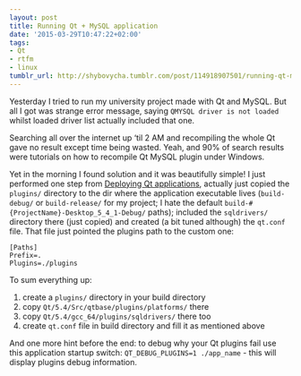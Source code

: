 ```yaml
---
layout: post
title: Running Qt + MySQL application
date: '2015-03-29T10:47:22+02:00'
tags:
- Qt
- rtfm
- linux
tumblr_url: http://shybovycha.tumblr.com/post/114918907501/running-qt-mysql-application
---
```

<p>Yesterday I tried to run my university project made with Qt and MySQL. But all I got was strange error message, saying <code>QMYSQL driver is not loaded</code> whilst loaded driver list actually included that one.</p>

<p>Searching all over the internet up &lsquo;til 2 AM and recompiling the whole Qt gave no result except time being wasted. Yeah, and 90% of search results were tutorials on how to recompile Qt MySQL plugin under Windows.</p>

<p>Yet in the morning I found solution and it was beautifully simple! I just performed one step from <a href="http://doc.qt.io/qt-5/deployment.html">Deploying Qt applications</a>, actually just copied the <code>plugins/</code> directory to the dir where the application executable lives (<code>build-debug/</code> or <code>build-release/</code> for my project; I hate the default <code>build-#{ProjectName}-Desktop_5_4_1-Debug/</code> paths); included the <code>sqldrivers/</code> directory there (just copied) and created (a bit tuned although) the <code>qt.conf</code> file. That file just pointed the plugins path to the custom one:</p>

<pre><code>[Paths]
Prefix=.
Plugins=./plugins
</code></pre>

<p>To sum everything up:</p>

<ol><li>create a <code>plugins/</code> directory in your build directory</li>
<li>copy <code>Qt/5.4/Src/qtbase/plugins/platforms/</code> there</li>
<li>copy <code>Qt/5.4/gcc_64/plugins/sqldrivers/</code> there too</li>
<li>create <code>qt.conf</code> file in build directory and fill it as mentioned above</li>
</ol><p>And one more hint before the end: to debug why your Qt plugins fail use this application startup switch: <code>QT_DEBUG_PLUGINS=1 ./app_name</code> - this will display plugins debug information.</p>

